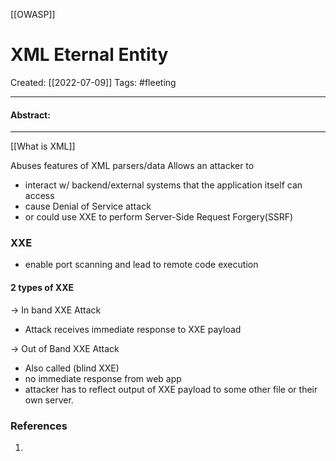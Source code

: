 [[OWASP]]

# XML Eternal Entity
Created:  [[2022-07-09]]
Tags: #fleeting 

---
#### Abstract:


---
[[What is XML]]

Abuses features of XML parsers/data
Allows an attacker to 
- interact w/ backend/external systems that the application itself can access
- cause Denial of Service attack
- or could use XXE to perform Server-Side Request Forgery(SSRF)

### XXE
- enable port scanning and lead to remote code execution

#### 2 types of XXE

-> In band XXE Attack
- Attack receives immediate response to XXE payload

-> Out of Band XXE Attack
 - Also called (blind XXE)
 - no immediate response from web app
 - attacker has to reflect output of XXE payload to some other file or their own server.











### References
1. 